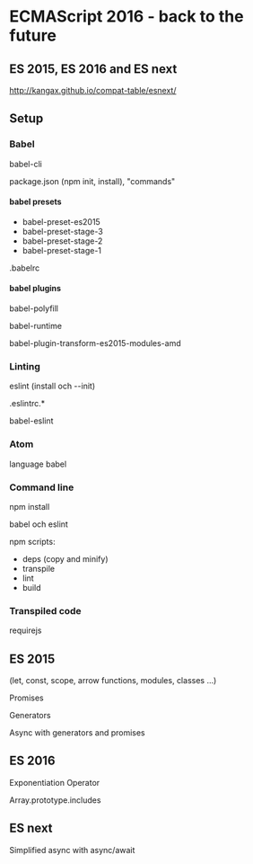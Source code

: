 # ECMAScript 2016 - back to the future

## ES 2015, ES 2016 and ES next
http://kangax.github.io/compat-table/esnext/

## Setup
### Babel
babel-cli

package.json (npm init, install), "commands"

#### babel presets
* babel-preset-es2015
* babel-preset-stage-3
* babel-preset-stage-2
* babel-preset-stage-1

.babelrc

#### babel plugins
babel-polyfill

babel-runtime

babel-plugin-transform-es2015-modules-amd

### Linting
eslint (install och --init)

.eslintrc.*

babel-eslint

### Atom
language babel

### Command line
npm install

babel och eslint

npm scripts:
* deps (copy and minify)
* transpile
* lint
* build

### Transpiled code
requirejs


## ES 2015
(let, const, scope, arrow functions, modules, classes ...)

Promises

Generators

Async with generators and promises

## ES 2016
Exponentiation Operator

Array.prototype.includes


## ES next
Simplified async with async/await
